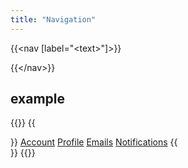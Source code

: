 ```yaml
---
title: "Navigation"
---
```


{{\<nav [label="\<text\>"]>}}

{{\</nav\>}}

## example

{{<example>}}
{{<nav label="Person settings">}}
  <a class="menu-item" href="#url" aria-current="page">Account</a>
  <a class="menu-item" href="#url">Profile</a>
  <a class="menu-item" href="#url">Emails</a>
  <a class="menu-item" href="#url">Notifications</a>
{{</nav>}}
{{</example>}}
